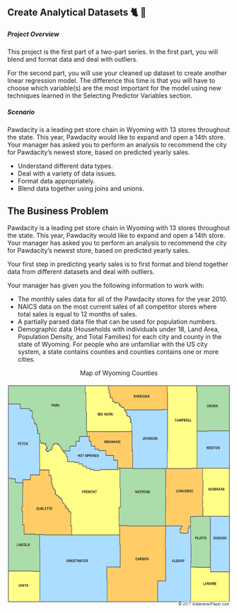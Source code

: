## Create Analytical Datasets 🐈 🐶

##### Project Overview
This project is the first part of a two-part series. In the first part, you will blend and format data and deal with outliers.

For the second part, you will use your cleaned up dataset to create another linear regression model. The difference this time is that you will have to choose which variable(s) are the most important for the model using new techniques learned in the Selecting Predictor Variables section.

##### Scenario
Pawdacity is a leading pet store chain in Wyoming with 13 stores throughout the state. This year, Pawdacity would like to expand and open a 14th store. Your manager has asked you to perform an analysis to recommend the city for Pawdacity’s newest store, based on predicted yearly sales.

  - Understand different data types.
  - Deal with a variety of data issues.
  - Format data appropriately. 
  - Blend data together using joins and unions.

## The Business Problem
Pawdacity is a leading pet store chain in Wyoming with 13 stores throughout the state. This year, Pawdacity would like to expand and open a 14th store. Your manager has asked you to perform an analysis to recommend the city for Pawdacity’s newest store, based on predicted yearly sales.

Your first step in predicting yearly sales is to first format and blend together data from different datasets and deal with outliers.

Your manager has given you the following information to work with:

  - The monthly sales data for all of the Pawdacity stores for the year 2010.
  - NAICS data on the most current sales of all competitor stores where total sales is equal to 12 months of sales.
  - A partially parsed data file that can be used for population numbers.
   - Demographic data (Households with individuals under 18, Land Area, Population Density, and Total Families) for each city and county in the state of Wyoming. 
     For people who are unfamiliar with the US city system, a state contains counties and counties contains one or more cities.

<p align="center">
Map of Wyoming Counties
<br></br>
<img src="wyoming-county-map.gif" alt="predictive diagram" width="600" height="500">
</p>
